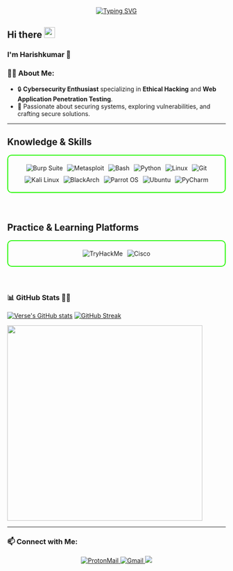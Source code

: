 <div align="center">
  <a href="https://git.io/typing-svg">
    <img src="https://readme-typing-svg.demolab.com?font=Fira+Code&pause=1000&color=22F700&width=435&lines=On+journey+to+become+a+great+Hacker" alt="Typing SVG" />
  </a>
</div>
<h2 align="left">
  Hi there
  <img src="https://media.giphy.com/media/hvRJCLFzcasrR4ia7z/giphy.gif" width="25px"/>
</h2>
<h3>I'm Harishkumar 👋</h3>

### 🧑‍💻 **About Me:**
- 🔒 **Cybersecurity Enthusiast** specializing in **Ethical Hacking** and **Web Application Penetration Testing**.
- 🚀 Passionate about securing systems, exploring vulnerabilities, and crafting secure solutions.
---
<h2 id="knowledge_skills" align=''>Knowledge & Skills</h2>

<div style="border: 2px solid #22F700; border-radius: 10px; padding: 20px; margin-bottom: 20px;">
  <div align="left" style="display: flex; flex-wrap: wrap; justify-content: center; gap: 10px;">
      <img src="https://img.shields.io/badge/Burp_Suite-FF6633?style=for-the-badge&logo=burp-suite&color=000000" alt="Burp Suite" />
      <img src="https://img.shields.io/badge/Metasploit-008C8C?style=for-the-badge&logo=metasploit&color=000000" alt="Metasploit" />
      <img src="https://img.shields.io/badge/Bash-4EAA25?style=for-the-badge&logo=gnu-bash&color=000000" alt="Bash" />
      <img src="https://img.shields.io/badge/Python-3776AB?style=for-the-badge&logo=python&color=000000" alt="Python" />
      <img src="https://img.shields.io/badge/Linux-FCC624?style=for-the-badge&logo=linux&color=000000" alt="Linux" />
      <img src="https://img.shields.io/badge/Git-F05032?style=for-the-badge&logo=git&color=000000" alt="Git" />
      <img src="https://img.shields.io/badge/Kali_Linux-557C94?style=for-the-badge&logo=kali-linux&color=000000" alt="Kali Linux" />
      <img src="https://img.shields.io/badge/BlackArch-0A0A0A?style=for-the-badge&logo=blackarch&color=000000" alt="BlackArch" />
      <img src="https://img.shields.io/badge/Parrot_OS-2E8E8F?style=for-the-badge&logo=parrot&color=000000" alt="Parrot OS" />
      <img src="https://img.shields.io/badge/Ubuntu-E95420?style=for-the-badge&logo=ubuntu&color=000000" alt="Ubuntu" />
      <img src="https://img.shields.io/badge/PyCharm-000000?style=for-the-badge&logo=pycharm&logoColor=white" alt="PyCharm" />
  </div>
</div>
<br>
<h2 id="Practicing & Learning Platforms" align=''> Practice & Learning Platforms </h2>

<div style="border: 2px solid #22F700; border-radius: 10px; padding: 20px; margin-bottom: 20px;">
  <div align="left" style="display: flex; flex-wrap: wrap; justify-content: center; gap: 10px;">
    <img src="https://img.shields.io/badge/TryHackMe-212C42?style=for-the-badge&logo=TryHackMe&logoColor=white" alt="TryHackMe" />
    <img src="https://img.shields.io/badge/CISCO-1BA0D7?style=for-the-badge&logo=cisco&logoColor=white" alt="Cisco" />
  </div>
</div>
<br>

### 📊 **GitHub Stats 🧑‍💻**
  [![Verse's GitHub stats](https://github-readme-stats.vercel.app/api?username=whitehatboy005&theme=vision-friendly-dark&&bg_color=00000000&hide_border=true&custom_title=%20)](https://github.com/whitehatboy005/github-readme-stats)
  [![GitHub Streak](https://streak-stats.demolab.com?user=whitehatboy005&theme=dark&card_width=450&bg_color=00000000&hide_border=true)](https://git.io/streak-stats) 
 <p align="left"><a href="https://github.com/whitehatboy005/github-readme-stats"><img src="https://github-readme-stats.vercel.app/api/top-langs/?username=whitehatboy005&layout=compact&theme=vision-friendly-dark&bg_color=00000000&hide_border=true" width="450"" /></a></p>

---
### 📫 **Connect with Me:**
<p align="center">
   <a href="mailto:whitehatboy005@proton.me">
    <img src="https://img.shields.io/badge/-ProtonMail-8B89CC?style=flat-square&logo=protonmail&logoColor=white" alt="ProtonMail" />
  </a>
  <a href="mailto:whitehatboy05@gmail.com">
    <img src="https://img.shields.io/badge/-Gmail-D14836?style=flat-square&logo=gmail&logoColor=white" alt="Gmail" />
  </a>
  <a href="https://www.linkedin.com/in/whitehatboy005">
    <img src="https://img.shields.io/badge/-LinkedIn-0077B5?style=flat-square&logo=linkedin&logoColor=white"/></a>
</p>
